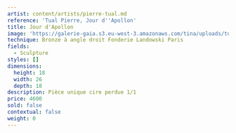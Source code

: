 ```yaml
---
artist: content/artists/pierre-tual.md
reference: 'Tual Pierre, Jour d''Apollon'
title: Jour d'Apollon
image: 'https://galerie-gaia.s3.eu-west-3.amazonaws.com/tina/uploads/tual-pierre/galerie-gaia-pierre tualJour d'' Apollon Bronze 1:1.jpeg'
technique: Bronze à angle droit Fonderie Landowski Paris
fields:
  - Sculpture
styles: []
dimensions:
  height: 18
  width: 26
  depth: 18
description: Pièce unique cire perdue 1/1
price: 4600
sold: false
contextual: false
weight: 0
---
```


